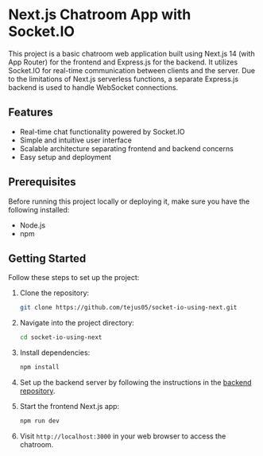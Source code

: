 # Next.js Chatroom App with Socket.IO

This project is a basic chatroom web application built using Next.js 14 (with App Router) for the frontend and Express.js for the backend. It utilizes Socket.IO for real-time communication between clients and the server. Due to the limitations of Next.js serverless functions, a separate Express.js backend is used to handle WebSocket connections.

## Features

- Real-time chat functionality powered by Socket.IO
- Simple and intuitive user interface
- Scalable architecture separating frontend and backend concerns
- Easy setup and deployment

## Prerequisites

Before running this project locally or deploying it, make sure you have the following installed:

- Node.js
- npm

## Getting Started

Follow these steps to set up the project:

1. Clone the repository:

   ```bash
   git clone https://github.com/tejus05/socket-io-using-next.git
   ```

2. Navigate into the project directory:

   ```bash
   cd socket-io-using-next
   ```

3. Install dependencies:

   ```bash
   npm install
   ```

4. Set up the backend server by following the instructions in the [backend repository](https://github.com/tejus05/backend-for-socket-io-using-next).

5. Start the frontend Next.js app:

   ```bash
   npm run dev
   ```

6. Visit `http://localhost:3000` in your web browser to access the chatroom.
